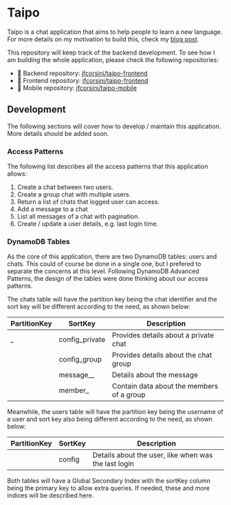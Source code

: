 # Taipo 

Taipo is a chat application that aims to help people to learn a new language. For more details on my motivation to build this, check my [blog post](https://jfcorsini.com/blog/chat-app-pt-1/).

This repository will keep track of the backend development. To see how I am building the whole application, please check the following repositories:
  * 👾 Backend repository: [jfcorsini/taipo-frontend](https://github.com/jfcorsini/taipo-backend)
  * 🎨 Frontend repository: [jfcorsini/taipo-frontend](https://github.com/jfcorsini/taipo-frontend)
  * 📱 Mobile repository: [jfcorsini/taipo-mobile](https://github.com/jfcorsini/taipo-mobile)

## Development

The following sections will cover how to develop / maintain this application. More details should be added soon.

### Access Patterns

The following list describes all the access patterns that this application allows:

1) Create a chat between two users.
2) Create a group chat with multiple users.
2) Return a list of chats that logged user can access.
3) Add a message to a chat
4) List all messages of a chat with pagination.
5) Create / update a user details, e.g. last login time.

### DynamoDB Tables

As the core of this application, there are two DynamoDB tables: users and chats. This could of course be done in a single one, but I prefered
to separate the concerns at this level. Following DynamoDB Advanced Patterns, the design of the tables were done thinking about our access
patterns.

The chats table will have the partition key being the chat identifier and the sort key will be different according to the need,
as shown below:

| PartitionKey                | SortKey                         | Description                               |
|-----------------------------|---------------------------------|-------------------------------------------|
| <usernameOne>_<usernameTwo> | config_private                  | Provides details about a private chat     |
| <chatId>                    | config_group                    | Provides details about the chat group     |
| <chatId>                    | message_<timestamp>_<messageId> | Details about the message                 |
| <chatId>                    | member_<username>               | Contain data about the members of a group |

Meanwhile, the users table will have the partition key being the username of a user and sort key also being different according
to the need, as shown below:

| PartitionKey | SortKey  | Description                                          |
|--------------|----------|------------------------------------------------------|
| <username>   | config   | Details about the user, like when was the last login |

Both tables will have a Global Secondary Index with the sortKey column being the primary key to allow extra queries. If needed,
these and more indices will be described here.